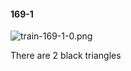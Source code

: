 #### 169-1
![train-169-1-0.png](https://github.com/lil-lab/nlvr/raw/master/nlvr/train/images/53/train-169-1-0.png "train-169-1-0.png")

There are 2 black triangles